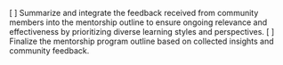 [ ] Summarize and integrate the feedback received from community members into the mentorship outline to ensure ongoing relevance and effectiveness by prioritizing diverse learning styles and perspectives.
[ ] Finalize the mentorship program outline based on collected insights and community feedback.